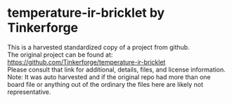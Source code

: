 
# temperature-ir-bricklet by Tinkerforge  
This is a harvested standardized copy of a project from github.  
The original project can be found at:  
https://github.com/Tinkerforge/temperature-ir-bricklet  
Please consult that link for additional, details, files, and license information.  
Note: It was auto harvested and if the original repo had more than one board file or anything out of the ordinary the files here are likely not representative.  
    